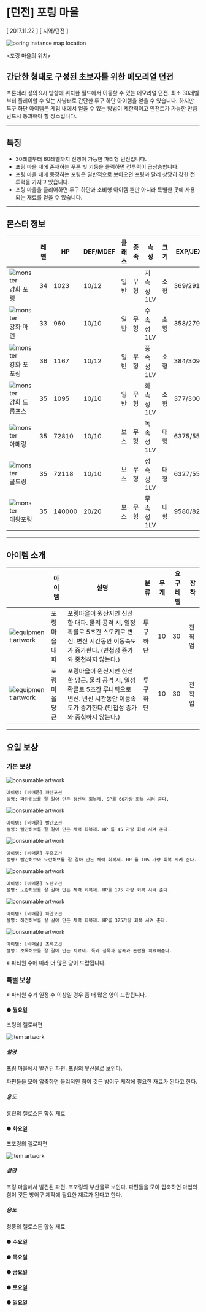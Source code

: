 # [던전] 포링 마을

[ 2017.11.22 ] [ 지역/던전 ]

![poring instance map location](http://imgc.gnjoy.com/ufile/common/2017/11/24/105246_j8Z2gnbe.bmp)

<포링 마을의 위치>

## 간단한 형태로 구성된 초보자를 위한 메모리얼 던전 

프론테라 성의 9시 방향에 위치한 필드에서 이동할 수 있는 메모리얼 던전. 최소 30레벨부터 플레이할 수 있는 사냥터로 간단한 투구 하단 아이템을 얻을 수 있습니다. 하지만 투구 하단 아이템은 게임 내에서 얻을 수 있는 방법이 제한적이고 인챈트가 가능한 만큼 반드시 통과해야 할 장소입니다.

---

## 특징

- 30레벨부터 60레벨까지 진행이 가능한 파티형 던전입니다.
- 포링 마을 내에 존재하는 푸른 빛 기둥을 클릭하면 전투력이 급상승합니다.
- 포링 마을 내에 등장하는 포링은 일반적으로 보아오던 포링과 달리 상당히 강한 전투력을 가지고 있습니다.
- 포링 마을을 클리어하면 투구 하단과 소비형 아이템 뿐만 아니라 특별한 곳에 사용되는 재료를 얻을 수 있습니다.

---

## 몬스터 정보

| | 레벨 | HP | DEF/MDEF | 클래스 | 종족 | 속성 | 크기 | EXP/JEXP |
|---|---|---|---|---|---|---|---|---|
| ![monster](http://imgc.gnjoy.com/ufile/common/2017/11/24/105313_9SPjG5Rk.gif) <br/>강화 포링 | 34 | 1023 | 10/12 | 일반 | 무형 | 지속성 1LV | 소형 | 369/291 |
| ![monster](http://imgc.gnjoy.com/ufile/common/2017/11/24/105330_kWCX5yBE.gif) <br/>강화 마린 | 33 | 960 | 10/10 | 일반 | 무형 | 수속성 1LV | 소형 | 358/279 |
| ![monster](http://imgc.gnjoy.com/ufile/common/2017/11/24/105448_VW9meJ6l.gif) <br/>강화 포포링 | 36 | 1167 | 10/12 | 일반 | 무형 | 풍속성 1LV | 소형 | 384/309 |
| ![monster](http://imgc.gnjoy.com/ufile/common/2017/11/24/105347_fclTW2Pi.gif) <br/>강화 드롭프스 | 35 | 1095 | 10/10 | 일반 | 무형 | 화속성 1LV | 소형 | 377/300 |
| ![monster](http://imgc.gnjoy.com/ufile/common/2017/11/24/105358_tuU9PlMp.gif) <br/>아메링 | 35 | 72810 | 10/10 | 보스 | 무형 | 독속성 1LV | 대형 | 6375/5524 |
| ![monster](http://imgc.gnjoy.com/ufile/common/2017/11/24/105425_cFPBFFGO.gif) <br/>골드링 | 35 | 72118 | 10/10 | 보스 | 무형 | 성속성 1LV | 대형 | 6327/5565 |
| ![monster](http://imgc.gnjoy.com/ufile/common/2017/11/24/031246_DkyuGWES.gif) <br/>대왕포링 | 35 | 140000 | 20/20 | 보스 | 무형 | 무속성 1LV | 대형 | 9580/8288 |

---

## 아이템 소개

| | 아이템 | 설명 | 분류 | 무게 | 요구레벨 | 장착 |
|---|---|---|---|---|---|---|
| ![equipment artwork](http://imgc.gnjoy.com/ufile/common/2017/11/24/105506_lgKBwhJp.bmp) | 포링마을 대파 | 포링마을이 원산지인 신선한 대파. 물리 공격 시, 일정 확률로 5초간 스모키로 변신. 변신 시간동안 이동속도가 증가한다. (민첩성 증가와 중첩하지 않는다.) | 투구 하단 | 10 | 30 | 전 직업 |
| ![equipment artwork](http://imgc.gnjoy.com/ufile/common/2017/11/24/105516_5fRUOcrB.bmp) | 포링마을 당근 | 포링마을이 원산지인 신선한 당근. 물리 공격 시, 일정 확률로 5초간 루나틱으로 변신. 변신 시간동안 이동속도가 증가한다.(민첩성 증가와 중첩하지 않는다.) | 투구 하단 | 10 | 30 | 전 직업 |

---

## 요일 보상

### 기본 보상

![consumable artwork](http://imgc.gnjoy.com/ufile/common/2017/12/07/122128_sMXGgywM.bmp)
```
아이템: [비매품] 파란포션
설명: 파란허브를 잘 갈아 만든 정신력 회복제. SP를 60가량 회복 시켜 준다. 
```

![consumable artwork](http://imgc.gnjoy.com/ufile/common/2017/12/07/122138_3BtQj5Ud.bmp)
```
아이템: [비매품] 빨간포션
설명: 빨간허브를 잘 갈아 만든 체력 회복제. HP 를 45 가량 회복 시켜 준다.
```

![consumable artwork](http://imgc.gnjoy.com/ufile/common/2017/12/07/122146_wTUA2ocA.bmp)
```
아이템: [비매품] 주홍포션
설명: 빨간허브와 노란허브를 잘 갈아 만든 체력 회복제. HP 를 105 가량 회복 시켜 준다.
```

![consumable artwork](http://imgc.gnjoy.com/ufile/common/2017/12/07/122154_vpYVMeg2.bmp)
```
아이템: [비매품] 노란포션
설명: 노란허브를 잘 갈아 만든 체력 회복제. HP를 175 가량 회복 시켜 준다.  
```

![consumable artwork](http://imgc.gnjoy.com/ufile/common/2017/12/07/122201_Hwt5xH1r.bmp)
```
아이템: [비매품] 하얀포션
설명: 하얀허브를 잘 갈아 만든 체력 회복제. HP를 325가량 회복 시켜 준다.  
```

![consumable artwork](http://imgc.gnjoy.com/ufile/common/2017/12/07/122212_U4inZSYD.bmp)
```
아이템: [비매품] 초록포션
설명: 초록허브를 잘 갈아 만든 치료제. 독과 침묵과 암흑과 혼란을 치료해준다.
```

※ 파티원 수에 따라 더 많은 양이 드랍됩니다.

### 특별 보상

※ 파티원 수가 일정 수 이상일 경우 좀 더 많은 양이 드랍됩니다.

#### ● 월요일

포링의 젤로파편

![item artwork](http://imgc.gnjoy.com/ufile/common/2017/12/07/122221_t75qmH4f.bmp)

##### 설명

포링 마을에서 발견된 파편. 포링의 부산물로 보인다. 

파편들을 모아 압축하면 물리적인 힘이 깃든 방어구 제작에 필요한 재료가 된다고 한다.

##### 용도

홍련의 젤로스톤 합성 재료

#### ● 화요일

포포링의 젤로파편

![item artwork](http://imgc.gnjoy.com/ufile/common/2017/12/07/122246_kgIlkilf.bmp)

##### 설명

포링 마을에서 발견된 파편. 포포링의 부산물로 보인다. 파편들을 모아 압축하면 마법의 힘이 깃든 방어구 제작에 필요한 재료가 된다고 한다. 

##### 용도

청풍의 젤로스톤 합성 재료

#### ● 수요일

#### ● 목요일

#### ● 금요일

#### ● 토요일

#### ● 일요일


